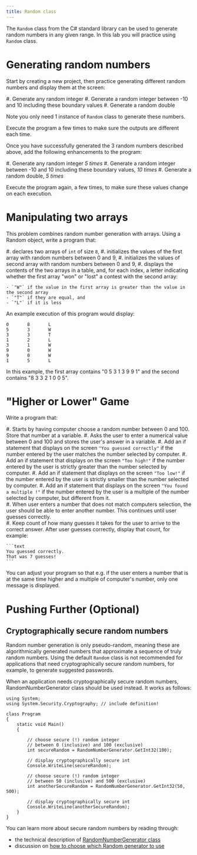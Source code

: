 ```yaml
---
title: Random class
---
```


The `Random` class from the C# standard library can be used to generate random numbers in any given range.
In this lab you will practice using `Random` class.

# Generating random numbers

Start by creating a new project, then practice generating different random numbers and display them at the screen:

#. Generate any random integer
#. Generate a random integer between -10 and 10 including these boundary values
#. Generate a random double

Note you only need 1 instance of `Random` class to generate these numbers.

Execute the program a few times to make sure the outputs are different each time.

Once you have successfully generated the 3 random numbers described above, add the following enhancements to the program: 

#. Generate any random integer _5 times_
#. Generate a random integer between -10 and 10 including these boundary values, _10 times_
#. Generate a random double, _5 times_

Execute the program again, a few times, to make sure these values change on each execution.


# Manipulating two arrays

This problem combines random number generation with arrays.  Using a Random object, write a program that:

#. declares two arrays of `int` of size `8`,
#. initializes the values of the first array with random numbers between $0$ and $9$,
#. initializes the values of second  array with random numbers between $0$ and $9$,
#. displays the contents of the two arrays in a table, and, for each index, a letter indicating whether the first array "won" or "lost" a contest with the second array: 

    - `"W"` if the value in the first array is greater than the value in the second array
    - `"T"` if they are equal, and
    - `"L"` if it is less

An example execution of this program would display:

```text
0       8       L
5       3       W
3       3       T
1       2       L
3       1       W
9       0       W
9       0       W
1       5       L
```

In this example, the first array contains "0 5 3 1 3 9 9 1" and the second contains "8 3 3 2 1 0 0 5".


# "Higher or Lower" Game

Write a program that:

#. Starts by having computer choose a random number between 0 and 100. Store that number at a variable.
#. Asks the user to enter a numerical value between 0 and 100 and stores the user's answer in a variable.
#. Add an if statement that displays on the screen `"You guessed correctly"` if the number entered by the user matches the number selected by computer.
#. Add an if statement that displays on the screen `"Too high!"` if the number entered by the user is strictly greater than the number selected by computer.
#. Add an if statement that displays on the screen `"Too low!"` if the number entered by the user is strictly smaller than the number selected by computer.
#. Add an if statement that displays on the screen `"You found a multiple !"` if the number entered by the user is a multiple of the number selected by computer, 
   but different from it.  
#. When user enters a number that does not match computers selection, the user should be able to enter another number. This continues until user guesses correctly.       
#. Keep count of how many guesses it takes for the user to arrive to the correct answer. After user guesses correctly, display that count, for example:
   
    ```text
    You guessed correctly.
    That was 7 guesses!
    ```    
   
You can adjust your program so that e.g. if the user enters a number that is at the same time higher and a multiple of computer's number, only one message is displayed.

# Pushing Further (Optional)

## Cryptographically secure random numbers

Random number generation is only pseudo-random, meaning these are algorithmically generated numbers that approximate a sequence of truly random numbers.
Using the default `Random` class is not recommended for applications that need cryptographically secure random numbers, for example, to generate suggested passwords.

When an application needs cryptographically secure random numbers, RandomNumberGenerator class should be used instead. It works as follows:

```
using System;
using System.Security.Cryptography; // include definition!

class Program
{
    static void Main()
    {
        
        // choose secure (!) random integer
        // between 0 (inclusive) and 100 (exclusive)
        int secureRandom = RandomNumberGenerator.GetInt32(100);
        
        // display cryptographically secure int
        Console.WriteLine(secureRandom);
        
        // choose secure (!) random integer
        // between 50 (inclusive) and 500 (exclusive)
        int anotherSecureRandom = RandomNumberGenerator.GetInt32(50, 500);
        
        // display cryptographically secure int
        Console.WriteLine(anotherSecureRandom);
    }
}
```

You can learn more about secure random numbers by reading through:

- the technical description of [RandomNumberGenerator class](https://docs.microsoft.com/en-us/dotnet/api/system.security.cryptography.randomnumbergenerator)
- discussion on [how to choose which Random generator to use](https://stackoverflow.com/questions/1257299/why-use-the-c-sharp-class-system-random-at-all-instead-of-system-security-crypto)